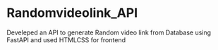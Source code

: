 # Randomvideolink_API

Develeped an API to generate Random video link from Database using FastAPI and used HTMLCSS for frontend
